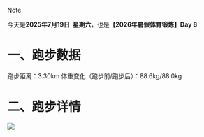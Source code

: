 > [!NOTE]
> 今天是**2025年7月19日&nbsp;&nbsp;星期六**，也是<b>【2026年暑假体育锻炼】Day 8</b>
# 一、跑步数据
跑步距离：3.30km
体重变化（跑步前/跑步后）：88.6kg/88.0kg
# 二、跑步详情
![](https://cdn.yopngs.com/2025/08/22/a4e72dc5-2ff4-4b82-96d2-699331e2c390.png)
<!-- ##{"timestamp":1752854400}## -->